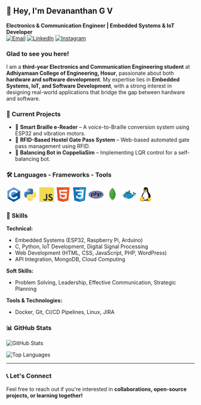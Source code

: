 ## 👋 Hey, I'm Devananthan G V  

**Electronics & Communication Engineer | Embedded Systems & IoT Developer**  
[![Email](https://img.shields.io/badge/Email-D14836?style=flat&logo=gmail&logoColor=white)](mailto:your-email@example.com) [![LinkedIn](https://img.shields.io/badge/LinkedIn-0077B5?style=flat&logo=linkedin&logoColor=white)](https://www.linkedin.com/in/devananthan-gv) [![Instagram](https://img.shields.io/badge/Instagram-E4405F?style=flat&logo=instagram&logoColor=white)](https://www.instagram.com/your-instagram/)

### Glad to see you here!

I am a **third-year Electronics and Communication Engineering student** at **Adhiyamaan College of Engineering, Hosur**, passionate about both **hardware and software development**. My expertise lies in **Embedded Systems, IoT, and Software Development**, with a strong interest in designing real-world applications that bridge the gap between hardware and software.  

### 🎯 Current Projects  
- 🌟 **Smart Braille e-Reader** – A voice-to-Braille conversion system using ESP32 and vibration motors.  
- 🌟 **RFID-Based Hostel Gate Pass System** – Web-based automated gate pass management using RFID.  
- 🌟 **Balancing Bot in CoppeliaSim** – Implementing LQR control for a self-balancing bot.  

### 🛠️ Languages - Frameworks - Tools  
<p align="left">  
  <img src="https://raw.githubusercontent.com/devicons/devicon/master/icons/c/c-original.svg" alt="C" width="40" height="40"/>  
  <img src="https://raw.githubusercontent.com/devicons/devicon/master/icons/python/python-original.svg" alt="Python" width="40" height="40"/>  
  <img src="https://raw.githubusercontent.com/devicons/devicon/master/icons/javascript/javascript-original.svg" alt="JavaScript" width="40" height="40"/>  
  <img src="https://raw.githubusercontent.com/devicons/devicon/master/icons/html5/html5-original.svg" alt="HTML5" width="40" height="40"/>  
  <img src="https://raw.githubusercontent.com/devicons/devicon/master/icons/css3/css3-original.svg" alt="CSS3" width="40" height="40"/>  
  <img src="https://raw.githubusercontent.com/devicons/devicon/master/icons/php/php-original.svg" alt="PHP" width="40" height="40"/>  
  <img src="https://raw.githubusercontent.com/devicons/devicon/master/icons/mongodb/mongodb-original.svg" alt="MongoDB" width="40" height="40"/>  
  <img src="https://raw.githubusercontent.com/devicons/devicon/master/icons/docker/docker-original.svg" alt="Docker" width="40" height="40"/>  
  <img src="https://raw.githubusercontent.com/devicons/devicon/master/icons/linux/linux-original.svg" alt="Linux" width="40" height="40"/>  
</p>  

### 📝 Skills  
**Technical:**  
- Embedded Systems (ESP32, Raspberry Pi, Arduino)  
- C, Python, IoT Development, Digital Signal Processing  
- Web Development (HTML, CSS, JavaScript, PHP, WordPress)  
- API Integration, MongoDB, Cloud Computing  

**Soft Skills:**  
- Problem Solving, Leadership, Effective Communication, Strategic Planning  

**Tools & Technologies:**  
- Docker, Git, CI/CD Pipelines, Linux, JIRA  

### 📊 GitHub Stats  
![GitHub Stats](https://github-readme-stats.vercel.app/api?username=your-github-username&show_icons=true&theme=radical)  

![Top Languages](https://github-readme-stats.vercel.app/api/top-langs/?username=your-github-username&layout=compact&theme=radical)  

---  

### 📞 Let's Connect  
Feel free to reach out if you're interested in **collaborations, open-source projects, or learning together!**  
